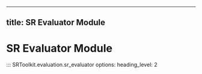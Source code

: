 
---
title: SR Evaluator Module
---

# SR Evaluator Module

::: SRToolkit.evaluation.sr_evaluator
    options:
        heading_level: 2